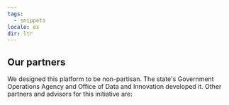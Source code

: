```yaml
---
tags:
  - snippets
locale: es
dir: ltr
--- 
```

## Our partners

We designed this platform to be non-partisan. The state's Government Operations Agency and Office of Data and Innovation developed it. Other partners and advisors for this initiative are: